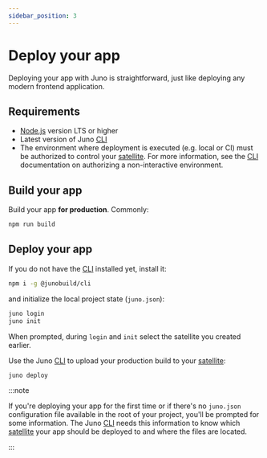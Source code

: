 ```yaml
---
sidebar_position: 3
---
```


# Deploy your app

Deploying your app with Juno is straightforward, just like deploying any modern frontend application.

## Requirements

- [Node.js](https://nodejs.org/en/download/) version LTS or higher
- Latest version of Juno [CLI]
- The environment where deployment is executed (e.g. local or CI) must be authorized to control your [satellite]. For more information, see the [CLI] documentation on authorizing a non-interactive environment.

## Build your app

Build your app **for production**. Commonly:

```bash
npm run build
```

## Deploy your app

If you do not have the [CLI] installed yet, install it:

```bash
npm i -g @junobuild/cli
```

and initialize the local project state (`juno.json`):

```bash
juno login
juno init
```

When prompted, during `login` and `init` select the satellite you created earlier.

Use the Juno [CLI] to upload your production build to your [satellite]:

```bash
juno deploy
```

:::note

If you're deploying your app for the first time or if there's no `juno.json` configuration file available in the root of your project, you'll be prompted for some information. The Juno [CLI] needs this information to know which [satellite] your app should be deployed to and where the files are located.

:::

[CLI]: ../miscellaneous/cli.md
[satellite]: ../terminology.md#satellite

